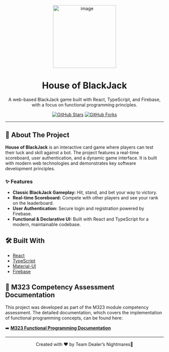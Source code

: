 <div align="center">
  <img src="https://github.com/user-attachments/assets/0745cea0-ea6c-4864-895f-f3cc227d2af9" alt="image" width="200">
  <h1>House of BlackJack</h1>
  <p>
    A web-based BlackJack game built with React, TypeScript, and Firebase, with a focus on functional programming principles.
  </p>
  <p>
    <a href="https://github.com/Potestas06/HouseOfBlackJack/stargazers"><img src="https://img.shields.io/github/stars/Potestas06/HouseOfBlackJack?style=social" alt="GitHub Stars"/></a>
    <a href="https://github.com/Potestas06/HouseOfBlackJack/network/members"><img src="https://img.shields.io/github/forks/Potestas06/HouseOfBlackJack?style=social" alt="GitHub Forks"/></a>
  </p>
</div>

---

## 🚀 About The Project

**House of BlackJack** is an interactive card game where players can test their luck and skill against a bot. The project features a real-time scoreboard, user authentication, and a dynamic game interface. It is built with modern web technologies and demonstrates key software development principles.

### ✨ Features

-   **Classic BlackJack Gameplay:** Hit, stand, and bet your way to victory.
-   **Real-time Scoreboard:** Compete with other players and see your rank on the leaderboard.
-   **User Authentication:** Secure login and registration powered by Firebase.
-   **Functional & Declarative UI:** Built with React and TypeScript for a modern, maintainable codebase.

## 🛠️ Built With

-   [React](https://reactjs.org/)
-   [TypeScript](https://www.typescriptlang.org/)
-   [Material-UI](https://mui.com/)
-   [Firebase](https://firebase.google.com/)

## 📄 M323 Competency Assessment Documentation

This project was developed as part of the M323 module competency assessment. The detailed documentation, which covers the implementation of functional programming concepts, can be found here:

➡️ **[M323 Functional Programming Documentation](./doku.md)**

---

<div align="center">
  <p>
    Created with ❤️ by Team Dealer’s Nightmares💅
  </p>
</div>
